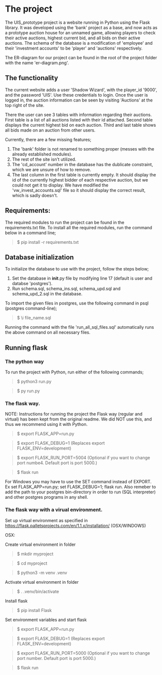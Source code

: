 # The project
The UIS_prototype project is a website running in Python using the Flask library. It was developed using the 'bank' project as a base, and now acts as a prototype auction house for an unnamed game, allowing players to check their active auctions, highest current bid, and all bids on their active auctions.
The schema of the database is a modification of 'employee' and their 'investment accounts' to be 'player' and 'auctions' respectively.

The ER-diagram for our project can be found in the root of the project folder with the name 'er-diagram.png'.


## The functionality
The current website adds a user 'Shadow Wizard', with the player_id '9000', and the password 'UIS'. Use these credentials to login.
Once the user is logged in, the auction information can be seen by visiting 'Auctions' at the top right of the site.

There the user can see 3 tables with information regarding their auctions.
First table is a list of all auctions listed with their id attached.
Second table displays the current highest bid on each auction.
Third and last table shows all bids made on an auction from other users.

Currently, there are a few missing features;
1. The 'bank' folder is not renamed to something proper (messes with the already established modules).
2. The rest of the site isn't utilized.
3. The 'cd_account' number in the database has the dublicate constraint, which we are unsure of how to remove.
4. The last column in the first table is currently empty. It should display the id of the currently highest bidder of each respective auction, but we could not get it to display. We have modified the 'vw_invest_accounts.sql' file so it should display the correct result, which is sadly doesn't. 


## Requirements:
The required modules to run the project can be found in the requirements.txt file.
To install all the required modules, run the command below in a command line;

>$ pip install -r requirements.txt


## Database initialization
To initialize the database to use with the project, follow the steps below;

1. Set the database in __init__.py file by modifying line 17 (default is user and databse 'postgres').
2. Run schema.sql, schema_ins.sql, schema_upd.sql and schema_upd_2.sql in the database.

To import the given files in postgres, use the following command in psql (postgres command-line);

>$ \i file_name.sql

Running the command with the file 'run_all_sql_files.sql' automatically runs the above command on all necessary files.


## Running flask
### The python way
To run the project with Python, run either of the following commands;

>$ python3 run.py

>$ py run.py


### The flask way.
NOTE: Instructions for running the project the Flask way (regular and virtual) has been kept from the original readme. We did NOT use this, and thus we recommend using it with Python.

>$ export FLASK_APP=run.py

>$ export FLASK_DEBUG=1           (Replaces export FLASK_ENV=development)

>$ export FLASK_RUN_PORT=5004     (Optional if you want to change port numbe4. Default port is port 5000.)

>$ flask run


For Windows you may have to use the SET command instead of EXPORT. Ex set FLASK_APP=run.py; set FLASK_DEBUG=1; flask run. Also remeber to add the path to your postgres bin-directory in order to run (SQL interpreter) and other postgres programs in any shell.


### The flask way with a virual environment.

Set up virtual environment as specified in https://flask.palletsprojects.com/en/1.1.x/installation/ (OSX/WINDOWS)

OSX:

Create virtual environment in folder

>$ mkdir myproject

>$ cd myproject

>$ python3 -m venv .venv

Activate virtual environment in folder

>$ . .venv/bin/activate

Install flask

>$ pip install Flask



Set environment variables and start flask

>$ export FLASK_APP=run.py

>$ export FLASK_DEBUG=1           (Replaces export FLASK_ENV=development)

>$ export FLASK_RUN_PORT=5000     (Optional if you want to change port number. Default port is port 5000.)

>$ flask run
